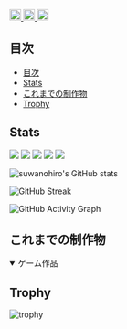<p align="left">
  <a href="https://github.com/suwanohiro">
    <img height="20" src="https://komarev.com/ghpvc/?username=suwanohiro" />
  </a>
  <a href="https://github.com/suwanohiro">
    <img height="20" src="https://img.shields.io/github/followers/suwanohiro?label=follow&logo=github&style=flat" />
  </a>
  <a href="https://zenn.dev/suwanohiro">
    <img height="20" src="https://badgen.org/img/zenn/suwanohiro/articles?style=plastic" />
  </a>
</p>

## 目次

- [目次](#目次)
- [Stats](#stats)
- [これまでの制作物](#これまでの制作物)
- [Trophy](#trophy)

## Stats

![](http://github-profile-summary-cards.vercel.app/api/cards/profile-details?username=suwanohiro&theme=gruvbox)
![](http://github-profile-summary-cards.vercel.app/api/cards/repos-per-language?username=suwanohiro&theme=gruvbox)
![](http://github-profile-summary-cards.vercel.app/api/cards/most-commit-language?username=suwanohiro&theme=gruvbox)
![](http://github-profile-summary-cards.vercel.app/api/cards/stats?username=suwanohiro&theme=gruvbox)
![](http://github-profile-summary-cards.vercel.app/api/cards/productive-time?username=suwanohiro&theme=gruvbox&utcOffset=9)

<!-- 1. GitHub Readme Stats -->

![suwanohiro's GitHub stats](https://github-readme-stats.vercel.app/api?username=suwanohiro&show_icons=true&theme=gruvbox)

<!-- 2. GitHub Streak Stats -->

![GitHub Streak](https://streak-stats.demolab.com?user=suwanohiro&theme=gruvbox)

<!-- 3. GitHub Activity Graph -->

![GitHub Activity Graph](https://github-readme-activity-graph.vercel.app/graph?username=suwanohiro&theme=gruvbox)

## これまでの制作物

<details open>
  <summary>ゲーム作品</summary>
</details>

## Trophy

![trophy](https://github-profile-trophy.vercel.app/?username=suwanohiro&theme=gruvbox)
